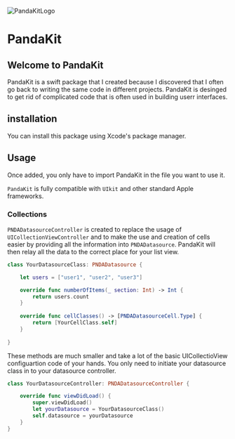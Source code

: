 ![PandaKitLogo](https://user-images.githubusercontent.com/64893914/153651028-6d27069e-8c86-4dc6-b528-3dc122f1adac.png)

# PandaKit


## Welcome to PandaKit

PandaKit is a swift package that I created because I discovered that I often go back to writing the same code in different
projects. PandaKit is desinged to get rid of complicated code that is often used in building userr interfaces. 


## installation

You can install this package using Xcode's package manager.

## Usage 

Once added, you only have to import PandaKit in the file you want to use it.


```PandaKit``` is fully compatible with ```UIkit``` and other standard Apple frameworks.

### Collections

```PNDADatasourceController``` is created to replace the usage of ```UICollectionViewController``` and to 
make the use and creation of cells easier by providing all the information into ```PNDADatasource```. PandaKit
will then relay all the data to the correct place for your list view.

``` swift
class YourDatasourceClass: PNDADatasource {

    let users = ["user1", "user2", "user3"]

    override func numberOfItems(_ section: Int) -> Int {
        return users.count
    }
    
    override func cellClasses() -> [PNDADatasourceCell.Type] {
        return [YourCellClass.self]
    }
    
}
```

These methods are much smaller and take a lot of the basic UICollectioView configuartion code of your hands. You 
only need to initiate your datasource class in to your datasource controller.

``` swift
class YourDatasourceController: PNDADatasourceController {

    override func viewDidLoad() {
        super.viewDidLoad()
        let yourDatasource = YourDatasourceClass()
        self.datasource = yourDatasource
    }
}
```

